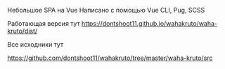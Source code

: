 Небольшое SPA на Vue
Написано с помощью Vue CLI, Pug, SCSS

Работающая версия тут https://dontshoot11.github.io/wahakruto/waha-kruto/dist/

Все исходники тут

https://github.com/dontshoot11/wahakruto/tree/master/waha-kruto/src
